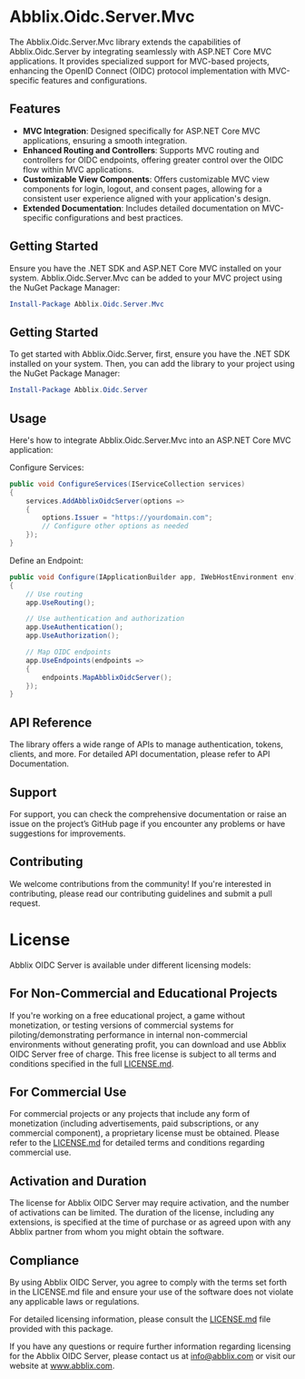 # Abblix.Oidc.Server.Mvc

The Abblix.Oidc.Server.Mvc library extends the capabilities of Abblix.Oidc.Server by integrating seamlessly with ASP.NET Core MVC applications. It provides specialized support for MVC-based projects, enhancing the OpenID Connect (OIDC) protocol implementation with MVC-specific features and configurations.

## Features

- **MVC Integration**: Designed specifically for ASP.NET Core MVC applications, ensuring a smooth integration.
- **Enhanced Routing and Controllers**: Supports MVC routing and controllers for OIDC endpoints, offering greater control over the OIDC flow within MVC applications.
- **Customizable View Components**: Offers customizable MVC view components for login, logout, and consent pages, allowing for a consistent user experience aligned with your application's design.
- **Extended Documentation**: Includes detailed documentation on MVC-specific configurations and best practices.

## Getting Started

Ensure you have the .NET SDK and ASP.NET Core MVC installed on your system. Abblix.Oidc.Server.Mvc can be added to your MVC project using the NuGet Package Manager:

```powershell
Install-Package Abblix.Oidc.Server.Mvc
```

## Getting Started

To get started with Abblix.Oidc.Server, first, ensure you have the .NET SDK installed on your system. Then, you can add the library to your project using the NuGet Package Manager:

```powershell
Install-Package Abblix.Oidc.Server
```

## Usage
Here's how to integrate Abblix.Oidc.Server.Mvc into an ASP.NET Core MVC application:

Configure Services:
```csharp
public void ConfigureServices(IServiceCollection services)
{
    services.AddAbblixOidcServer(options => 
    {
        options.Issuer = "https://yourdomain.com";
        // Configure other options as needed
    });
}
```

Define an Endpoint:
```csharp
public void Configure(IApplicationBuilder app, IWebHostEnvironment env)
{
    // Use routing
    app.UseRouting();

    // Use authentication and authorization
    app.UseAuthentication();
    app.UseAuthorization();

    // Map OIDC endpoints
    app.UseEndpoints(endpoints =>
    {
        endpoints.MapAbblixOidcServer();
    });
}
```

## API Reference
The library offers a wide range of APIs to manage authentication, tokens, clients, and more. For detailed API documentation, please refer to API Documentation.

## Support
For support, you can check the comprehensive documentation or raise an issue on the project’s GitHub page if you encounter any problems or have suggestions for improvements.

## Contributing
We welcome contributions from the community! If you're interested in contributing, please read our contributing guidelines and submit a pull request.

# License

Abblix OIDC Server is available under different licensing models:

## For Non-Commercial and Educational Projects

If you're working on a free educational project, a game without monetization, or testing versions of commercial systems for piloting/demonstrating performance in internal non-commercial environments without generating profit, you can download and use Abblix OIDC Server free of charge. This free license is subject to all terms and conditions specified in the full [LICENSE.md](LICENSE.md).

## For Commercial Use

For commercial projects or any projects that include any form of monetization (including advertisements, paid subscriptions, or any commercial component), a proprietary license must be obtained. Please refer to the [LICENSE.md](LICENSE.md) for detailed terms and conditions regarding commercial use.

## Activation and Duration

The license for Abblix OIDC Server may require activation, and the number of activations can be limited. The duration of the license, including any extensions, is specified at the time of purchase or as agreed upon with any Abblix partner from whom you might obtain the software.

## Compliance

By using Abblix OIDC Server, you agree to comply with the terms set forth in the LICENSE.md file and ensure your use of the software does not violate any applicable laws or regulations.

For detailed licensing information, please consult the [LICENSE.md](LICENSE.md) file provided with this package.

If you have any questions or require further information regarding licensing for the Abblix OIDC Server, please contact us at info@abblix.com or visit our website at www.abblix.com.

